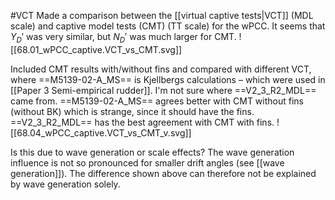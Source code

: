 #VCT
Made a comparison between the [[virtual captive tests|VCT]] (MDL scale) and captive model tests (CMT) (TT scale) for the wPCC. It seems that ${Y_D}'$ was very similar, but ${N_D}'$ was much larger for CMT. 
![[68.01_wPCC_captive.VCT_vs_CMT.svg]]

Included CMT results with/without fins and compared with different VCT, where ==M5139-02-A_MS== is Kjellbergs calculations – which were used in [[Paper 3 Semi-empirical rudder]]. I'm not sure where ==V2_3_R2_MDL== came from.
==M5139-02-A_MS== agrees better with CMT without fins (without BK) which is strange, since it should have the fins.
==V2_3_R2_MDL== has the best agreement with CMT with fins.
![[68.04_wPCC_captive.VCT_vs_CMT_v.svg]]

Is this due to wave generation or scale effects?
The wave generation influence is not so pronounced for smaller drift angles (see [[wave generation]]). The difference shown above can therefore not be explained by wave generation solely.